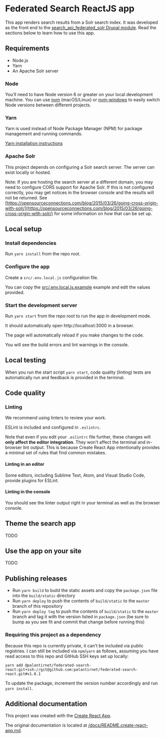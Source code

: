 # Federated Search ReactJS app

This app renders search results from a Solr search index.  It was developed as the front end to the [search_api_federated_solr Drupal module](https://github.com/palantirnet/search_api_federated_solr#federated-solr-search-api-module).  Read the sections below to learn how to use this app.

## Requirements

- Node.js
- Yarn
- An Apache Solr server

### Node

You’ll need to have Node version 6 or greater on your local development machine. You can use [nvm](https://github.com/creationix/nvm#installation) (macOS/Linux) or [nvm-windows](https://github.com/coreybutler/nvm-windows#node-version-manager-nvm-for-windows) to easily switch Node versions between different projects.

### Yarn

Yarn is used instead of Node Package Manager (NPM) for package management and running commands.

[Yarn installation instructions](https://yarnpkg.com/en/docs/install)

### Apache Solr

This project depends on configuring a Solr search server. The server can exist locally or hosted.

Note: If you are hosting the search server at a different domain, you may need to configure CORS support for Apache Solr. If this is not configured correctly, you may get notices in the browser console and the results will not be returned. See [https://opensourceconnections.com/blog/2015/03/26/going-cross-origin-with-solr/](https://opensourceconnections.com/blog/2015/03/26/going-cross-origin-with-solr/) for some information on how that can be set up.

## Local setup

### Install dependencies

Run `yarn install` from the repo root.

### Configure the app

Create a `src/.env.local.js` configuration file.

You can copy the [src/.env.local.js.example](src/.env.local.js.example) example and edit the values provided.

### Start the development server

Run `yarn start` from the repo root to run the app in development mode.

It should automatically open http://localhost:3000 in a browser.

The page will automatically reload if you make changes to the code.
                                      
You will see the build errors and lint warnings in the console.

## Local testing

When you run the start script `yarn start`, code quality (linting) tests are automatically run and feedback is provided in the terminal.

## Code quality

### Linting

We recommend using linters to review your work.

ESLint is included and configured in `.eslintrc`.

Note that even if you edit your `.eslintrc` file further, these changes will **only affect the editor integration**. They won’t affect the terminal and in-browser lint output. This is because Create React App intentionally provides a minimal set of rules that find common mistakes.

#### Linting in an editor

Some editors, including Sublime Text, Atom, and Visual Studio Code, provide plugins for ESLint.

#### Linting in the console

You should see the linter output right in your terminal as well as the browser console.

## Theme the search app

TODO

## Use the app on your site

TODO

## Publishing releases

- Run `yarn build` to build the static assets and copy the `package.json` file into the `build/static` directory
- Run `yarn deploy` to push the contents of `build/static` to the `master` branch of this repository 
- Run `yarn deploy tag` to push the contents of `build/static` to the `master` branch and tag it with the version listed in `package.json` (be sure to bump as you see fit and commit that change before running this)

### Requiring this project as a dependency

Because this repo is currently private, it can't be included via public registries. I can still be included via `npm`/`yarn` as follows, assuming you have read access to this repo and GitHub SSH keys set up locally:

`yarn add @palantirnet/federated-search-react:git+ssh://git@github.com:palantirnet/federated-search-react.git#v1.0.1`

To update the package, increment the version number accordingly and run `yarn install`.

## Additional documentation

This project was created with the [Create React App](https://github.com/facebook/create-react-app).

The original documentation is located at [/docs/README.create-react-app.md](/docs/README.create-react-app.md).

